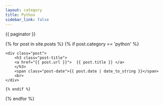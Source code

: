 ```yaml
---
layout: category
title: Python
sidebar_link: false
---
```



{{ paginator }}


<div class="posts">
{% for post in site.posts %}
    {% if post.category == 'python' %}

	<div class="post">
	    <h3 class="post-title">
		<a href="{{ post.url }}">  {{ post.title }} </a>
	    </h3>
	    <span class="post-date">{{ post.date | date_to_string }}</span>
	    <br>
	</div>

    {% endif %}
{% endfor %}
</div>
